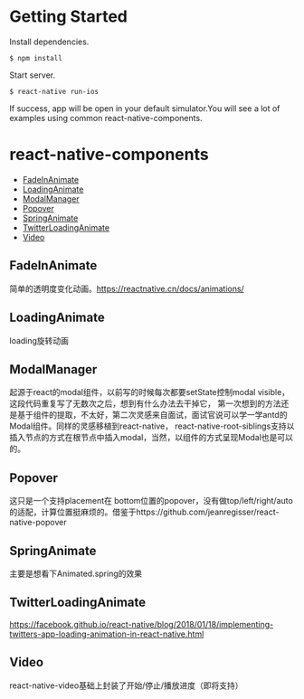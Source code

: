 # Getting Started
Install dependencies.
```
$ npm install
```

Start server.
```
$ react-native run-ios
```
If success, app will be open in your default simulator.You will see a lot of examples using common react-native-components.

# react-native-components

- [FadeInAnimate](#fade-in-animate)
- [LoadingAnimate](#loading-animate)
- [ModalManager](#modal-manager)
- [Popover](#popover)
- [SpringAnimate](#spring-animate)
- [TwitterLoadingAnimate](#twitter-loading-animate)
- [Video](#video)

## <div id="fade-in-animate">FadeInAnimate</div>

简单的透明度变化动画。https://reactnative.cn/docs/animations/

## <div id="loading-animate">LoadingAnimate</div>

loading旋转动画

## <div id="modal-manager">ModalManager</div>
起源于react的modal组件，以前写的时候每次都要setState控制modal visible，这段代码重复写了无数次之后，想到有什么办法去干掉它，
第一次想到的方法还是基于组件的提取，不太好，第二次灵感来自面试，面试官说可以学一学antd的Modal组件。同样的灵感移植到react-native，
react-native-root-siblings支持以插入节点的方式在根节点中插入modal，当然，以组件的方式呈现Modal也是可以的。

## <div id="popover">Popover</div>
这只是一个支持placement在 bottom位置的popover，没有做top/left/right/auto的适配，计算位置挺麻烦的。借鉴于https://github.com/jeanregisser/react-native-popover

## <div id="spring-animate">SpringAnimate</div>
主要是想看下Animated.spring的效果

## <div id="twitter-loading-animate">TwitterLoadingAnimate</div>
https://facebook.github.io/react-native/blog/2018/01/18/implementing-twitters-app-loading-animation-in-react-native.html

## <div id="video">Video</div>
react-native-video基础上封装了开始/停止/播放进度（即将支持）
